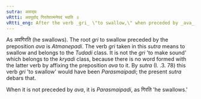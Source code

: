 ```yaml
---
sutra: अवाद्ग्रः
vRtti: अवपूर्वाद् गिरतेरात्मनेपदं भवति ॥
vRtti_eng: After the verb _gri_ \"to swallow,\" when preceded by _ava_, the _Atmanepada_ is used.
---
```

As अवगिरति (he swallows). The root _gri_ to swallow preceded by the preposition _ava_ is _Atmanepadi_. The verb _gri_ taken in this _sutra_ means to swallow and belongs to the _Tudadi_ class. It is not the _gri_ 'to make sound' which belongs to the _kryadi_ class, because there is no word formed with the latter verb by affixing the preposition _ava_ to it. By _sutra_ (I. .3. 78) this verb _gri_ 'to swallow' would have been _Parasmaipadi_; the present _sutra_ debars that.

When it is not preceded by _ava_, it is _Parasmaipadi_, as गिरति 'he swallows.'
